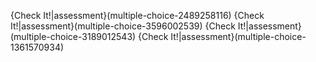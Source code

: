 {Check It!|assessment}(multiple-choice-2489258116)
{Check It!|assessment}(multiple-choice-3596002539)
{Check It!|assessment}(multiple-choice-3189012543)
{Check It!|assessment}(multiple-choice-1361570934)
